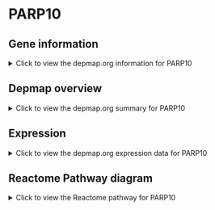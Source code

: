 <h1>PARP10</h1>

<h2>Gene information</h2>
<details>
  <summary>Click to view the depmap.org information for PARP10</summary>
  <p><a href="https://depmap.org/portal/gene/PARP10?tab=about" target="_BLANK">Open page in a new tab...</a></p>
  <iframe src="https://depmap.org/portal/gene/PARP10?tab=about" style="border:none;width:100%;height:800px"></iframe>
</details>

<h2>Depmap overview</h2>
<details>
  <summary>Click to view the depmap.org summary for PARP10</summary>
  <p><a href="https://depmap.org/portal/gene/PARP10?tab=overview" target="_BLANK">Open page in a new tab...</a></p>
  <iframe src="https://depmap.org/portal/gene/PARP10?tab=overview" style="border:none;width:100%;height:800px"></iframe>
</details>

<h2>Expression</h2>
<details>
  <summary>Click to view the depmap.org expression data for PARP10</summary>
  <p><a href="https://depmap.org/portal/gene/PARP10?tab=characterization" target="_BLANK">Open page in a new tab...</a></p>
  <iframe src="https://depmap.org/portal/gene/PARP10?tab=characterization" style="border:none;width:100%;height:800px"></iframe>
</details>



<h2>Reactome Pathway diagram</h2>
<details>
  <summary>Click to view the Reactome pathway for PARP10</summary>
  <p><a href="https://reactome.org/PathwayBrowser/#/R-HSA-197264" target="_BLANK">Open page in a new tab...</a></p>
  <p>Nicotinamide salvaging</p>
<iframe src="https://reactome.org/PathwayBrowser/#/R-HSA-197264" style="border:none;width:100%;height:800px"></iframe>
</details>



